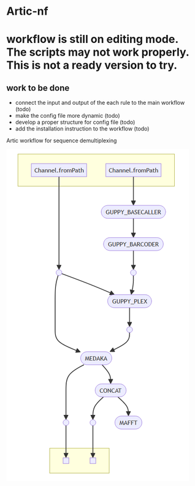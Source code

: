 # Artic-nf
# workflow is still on editing mode. The scripts may not work properly. This is not a ready version to try.
## work to be done
* connect the input and output of the each rule to the main workflow (todo)
* make the config file more dynamic (todo)
* develop a proper structure for config file (todo)
* add the installation instruction to the workflow (todo)

  
Artic workflow for sequence demultiplexing 

![Alt text](/img/workflow.png)
